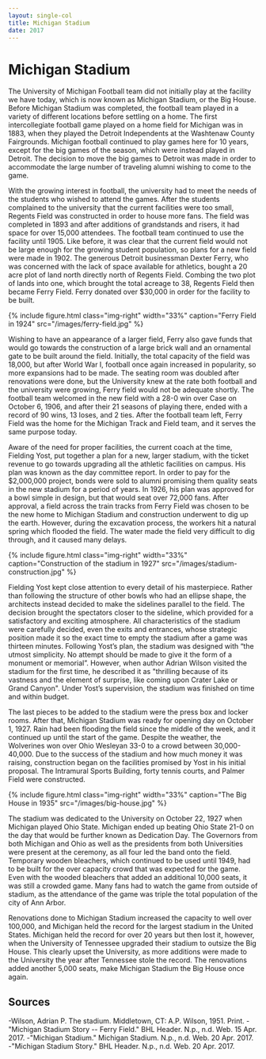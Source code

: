 ```yaml
---
layout: single-col
title: Michigan Stadium
date: 2017
---
```


# Michigan Stadium

The University of Michigan Football team did not initially play at the facility we have today, which is now known as Michigan Stadium, or the Big House. Before Michigan Stadium was completed, the football team played in a variety of different locations before settling on a home. The first intercollegiate football game played on a home field for Michigan was in 1883, when they played the Detroit Independents at the Washtenaw County Fairgrounds. Michigan football continued to play games here for 10 years, except for the big games of the season, which were instead played in Detroit. The decision to move the big games to Detroit was made in order to accommodate the large number of traveling alumni wishing to come to the game.

With the growing interest in football, the university had to meet the needs of the students who wished to attend the games. After the students complained to the university that the current facilities were too small, Regents Field was constructed in order to house more fans. The field was completed in 1893 and after additions of grandstands and risers, it had space for over 15,000 attendees. The football team continued to use the facility until 1905. Like before, it was clear that the current field would not be large enough for the growing student population, so plans for a new field were made in 1902. The generous Detroit businessman Dexter Ferry, who was concerned with the lack of space available for athletics, bought a 20 acre plot of land north directly north of Regents Field. Combing the two plot of lands into one, which brought the total acreage to 38, Regents Field then became Ferry Field. Ferry donated over $30,000 in order for the facility to be built.

{% include figure.html class="img-right" width="33%" caption="Ferry Field in 1924" src="/images/ferry-field.jpg" %}

Wishing to have an appearance of a larger field, Ferry also gave funds that would go towards the construction of a large brick wall and an ornamental gate to be built around the field. Initially, the total capacity of the field was 18,000, but after World War I, football once again increased in popularity, so more expansions had to be made. The seating room was doubled after renovations were done, but the University knew at the rate both football and the university were growing, Ferry field would not be adequate shortly. The football team welcomed in the new field with a 28-0 win over Case on October 6, 1906, and after their 21 seasons of playing there, ended with a record of 90 wins, 13 loses, and 2 ties. After the football team left, Ferry Field was the home for the Michigan Track and Field team, and it serves the same purpose today.

Aware of the need for proper facilities, the current coach at the time, Fielding Yost, put together a plan for a new, larger stadium, with the ticket revenue to go towards upgrading all the athletic facilities on campus. His plan was known as the day committee report. In order to pay for the $2,000,000 project, bonds were sold to alumni promising them quality seats in the new stadium for a period of years. In 1926, his plan was approved for a bowl simple in design, but that would seat over 72,000 fans. After approval, a field across the train tracks from Ferry Field was chosen to be the new home to Michigan Stadium and construction underwent to dig up the earth. However, during the excavation process, the workers hit a natural spring which flooded the field. The water made the field very difficult to dig through, and it caused many delays.

{% include figure.html class="img-right" width="33%" caption="Construction of the stadium in 1927" src="/images/stadium-construction.jpg" %}

Fielding Yost kept close attention to every detail of his masterpiece. Rather than following the structure of other bowls who had an ellipse shape, the architects instead decided to make the sidelines parallel to the field. The decision brought the spectators closer to the sideline, which provided for a satisfactory and exciting atmosphere. All characteristics of the stadium were carefully decided, even the exits and entrances, whose strategic position made it so the exact time to empty the stadium after a game was thirteen minutes. Following Yost’s plan, the stadium was designed with “the utmost simplicity. No attempt should be made to give it the form of a monument or memorial”. However, when author Adrian Wilson visited the stadium for the first time, he described it as "thrilling because of its vastness and the element of surprise, like coming upon Crater Lake or Grand Canyon". Under Yost’s supervision, the stadium was finished on time and within budget.

The last pieces to be added to the stadium were the press box and locker rooms. After that, Michigan Stadium was ready for opening day on October 1, 1927. Rain had been flooding the field since the middle of the week, and it continued up until the start of the game. Despite the weather, the Wolverines won over Ohio Wesleyan 33-0 to a crowd between 30,000-40,000. Due to the success of the stadium and how much money it was raising, construction began on the facilities promised by Yost in his initial proposal. The Intramural Sports Building, forty tennis courts, and Palmer Field were constructed.

{% include figure.html class="img-right" width="33%" caption="The Big House in 1935" src="/images/big-house.jpg" %}

The stadium was dedicated to the University on October 22, 1927 when Michigan played Ohio State. Michigan ended up beating Ohio State 21-0 on the day that would be further known as Dedication Day. The Governors from both Michigan and Ohio as well as the presidents from both Universities were present at the ceremony, as all four led the band onto the field. Temporary wooden bleachers, which continued to be used until 1949, had to be built for the over capacity crowd that was expected for the game. Even with the wooded bleachers that added an additional 10,000 seats, it was still a crowded game. Many fans had to watch the game from outside of stadium, as the attendance of the game was triple the total population of the city of Ann Arbor.

Renovations done to Michigan Stadium increased the capacity to well over 100,000, and Michigan held the record for the largest stadium in the United States. Michigan held the record for over 20 years but then lost it, however, when the University of Tennessee upgraded their stadium to outsize the Big House. This clearly upset the University, as more additions were made to the University the year after Tennessee stole the record. The renovations added another 5,000 seats, make Michigan Stadium the Big House once again.

## Sources

-Wilson, Adrian P. The stadium. Middletown, CT: A.P. Wilson, 1951. Print.
-"Michigan Stadium Story -- Ferry Field." BHL Header. N.p., n.d. Web. 15 Apr. 2017.
-"Michigan Stadium." Michigan Stadium. N.p., n.d. Web. 20 Apr. 2017.
-"Michigan Stadium Story." BHL Header. N.p., n.d. Web. 20 Apr. 2017.
